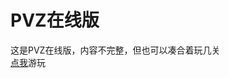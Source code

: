 # PVZ在线版
这是PVZ在线版，内容不完整，但也可以凑合着玩几关<br/>
<kbd><a href="http://html5.huceo.com/zhiwu/">点我</a></kbd>游玩
